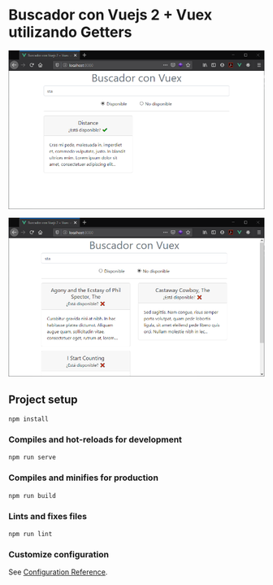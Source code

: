 # Buscador con Vuejs 2 + Vuex utilizando Getters

![Videos disponibles](screenshots/movies-available.png)

![Videos no disponibles](screenshots/movies-not-available.png)

## Project setup
```
npm install
```

### Compiles and hot-reloads for development
```
npm run serve
```

### Compiles and minifies for production
```
npm run build
```

### Lints and fixes files
```
npm run lint
```

### Customize configuration
See [Configuration Reference](https://cli.vuejs.org/config/).
